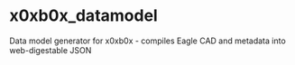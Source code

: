 # x0xb0x_datamodel
Data model generator for x0xb0x - compiles Eagle CAD and metadata into web-digestable JSON
